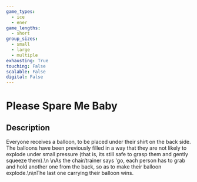 ```yaml
---
game_types:
  - ice
  - ener
game_lengths:
  - short
group_sizes:
  - small
  - large
  - multiple
exhausting: True
touching: False
scalable: False
digital: False
---
```

# Please Spare Me Baby

## Description
Everyone receives a balloon, to be placed under their shirt on the back side. The balloons have been previously filled in a way that they are not likely to explode under small pressure (that is, its still safe to grasp them and gently squeeze them).\n \nAs the chair/trainer says 'go, each person has to grab and hold another one from the back, so as to make their balloon explode.\n\nThe last one carrying their balloon wins.
